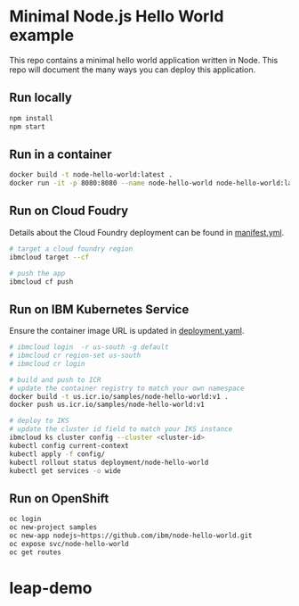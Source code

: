 # Minimal Node.js Hello World example

This repo contains a minimal hello world application written in Node. This repo will document the many ways you can deploy this application.

## Run locally

```bash
npm install
npm start
```

## Run in a container

```bash
docker build -t node-hello-world:latest .
docker run -it -p 8080:8080 --name node-hello-world node-hello-world:latest
```

## Run on Cloud Foudry

Details about the Cloud Foundry deployment can be found in [manifest.yml](manifest.yml).

```bash
# target a cloud foundry region
ibmcloud target --cf

# push the app
ibmcloud cf push
```

## Run on IBM Kubernetes Service

Ensure the container image URL is updated in [deployment.yaml](config/deployment.yaml).

```bash
# ibmcloud login  -r us-south -g default
# ibmcloud cr region-set us-south
# ibmcloud cr login

# build and push to ICR
# update the container registry to match your own namespace
docker build -t us.icr.io/samples/node-hello-world:v1 .
docker push us.icr.io/samples/node-hello-world:v1

# deploy to IKS
# update the cluster id field to match your IKS instance
ibmcloud ks cluster config --cluster <cluster-id>
kubectl config current-context
kubectl apply -f config/
kubectl rollout status deployment/node-hello-world
kubectl get services -o wide
```

## Run on OpenShift

```bash
oc login
oc new-project samples
oc new-app nodejs~https://github.com/ibm/node-hello-world.git
oc expose svc/node-hello-world
oc get routes
```
# leap-demo
